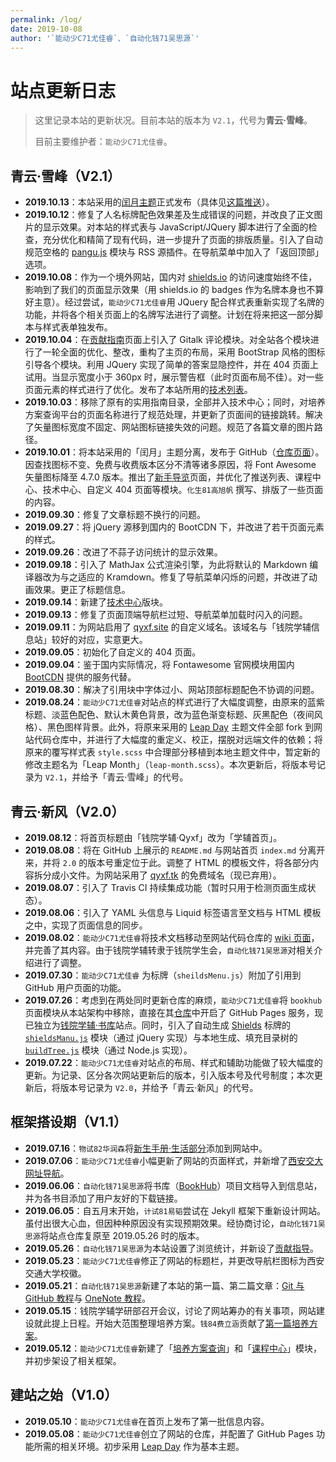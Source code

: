 ```yaml
---
permalink: /log/
date: 2019-10-08
author: '`能动少C71尤佳睿`、`自动化钱71吴思源`'
---
```


# 站点更新日志
> 这里记录本站的更新状况。目前本站的版本为 `V2.1`，代号为**青云·雪峰**。
>
> 目前主要维护者：`能动少C71尤佳睿`。

## 青云·雪峰（V2.1）
- **2019.10.13**：本站采用的[闰月主题](https://github.com/qyxf/leap-month)正式发布（具体见[这篇推送](/2019/10/13/leap-month-is-released)）。
- **2019.10.12**：修复了人名标牌配色效果差及生成错误的问题，并改良了正文图片的显示效果。对本站的样式表与 JavaScript/JQuery 脚本进行了全面的检查，充分优化和精简了现有代码，进一步提升了页面的排版质量。引入了自动规范空格的 [pangu.js](https://github.com/vinta/pangu.js) 模块与 RSS 源插件。在导航菜单中加入了「返回顶部」选项。
- **2019.10.08**：作为一个境外网站，国内对 [shields.io](https://shields.io) 的访问速度始终不佳，影响到了我们的页面显示效果（用 shields.io 的 badges 作为名牌本身也不算好主意）。经过尝试，`能动少C71尤佳睿`用 JQuery 配合样式表重新实现了名牌的功能，并将各个相关页面上的名牌写法进行了调整。计划在将来把这一部分脚本与样式表单独发布。
- **2019.10.04**：在[贡献指南](/contribution)页面上引入了 Gitalk 评论模块。对全站各个模块进行了一轮全面的优化、整改，重构了主页的布局，采用 BootStrap 风格的图标引导各个模块。利用 JQuery 实现了简单的答案显隐控件，并在 404 页面上试用。当显示宽度小于 360px 时，展示警告框（此时页面布局不佳）。对一些页面元素的样式进行了优化。发布了本站所用的[技术列表](/technique/website-tech-list)。
- **2019.10.03**：移除了原有的实用指南目录，全部并入技术中心；同时，对培养方案查询平台的页面名称进行了规范处理，并更新了页面间的链接跳转。解决了矢量图标宽度不固定、网站图标链接失效的问题。规范了各篇文章的图片路径。
- **2019.10.01**：将本站采用的「闰月」主题分离，发布于 GitHub（[仓库页面](https://github.com/qyxf/leap-month)）。因查找图标不变、免费与收费版本区分不清等诸多原因，将 Font Awesome 矢量图标降至 4.7.0 版本。推出了[新手导览](/welcome)页面，并优化了推送列表、课程中心、技术中心、自定义 404 页面等模块。`化生81高旭帆` 撰写、排版了一些页面的内容。
- **2019.09.30**：修复了文章标题不换行的问题。
- **2019.09.27**：将 jQuery 源移到国内的 BootCDN 下，并改进了若干页面元素的样式。
- **2019.09.26**：改进了不蒜子访问统计的显示效果。
- **2019.09.18**：引入了 MathJax 公式渲染引擎，为此将默认的 Markdown 编译器改为与之适应的 Kramdown。修复了导航菜单闪烁的问题，并改进了动画效果。更正了标题信息。
- **2019.09.14**：新建了[技术中心](/technique)版块。
- **2019.09.13**：修复了页面顶端导航栏过短、导航菜单加载时闪入的问题。
- **2019.09.11**：为网站启用了 [qyxf.site](https://qyxf.site/) 的自定义域名。该域名与「钱院学辅信息站」较好的对应，实意更大。
- **2019.09.05**：初始化了自定义的 404 页面。
- **2019.09.04**：鉴于国内实际情况，将 Fontawesome 官网模块用国内 [BootCDN](https://www.bootcdn.cn) 提供的服务代替。
- **2019.08.30**：解决了引用块中字体过小、网站顶部标题配色不协调的问题。
- **2019.08.24**：`能动少C71尤佳睿`对站点的样式进行了大幅度调整，由原来的蓝紫标题、淡蓝色配色、默认木黄色背景，改为蓝色渐变标题、灰黑配色（夜间风格）、黑色图样背景。此外，将原来采用的 [Leap Day](https://github.com/pages-themes/leap-day) 主题文件全部 fork 到网站代码仓库中，并进行了大幅度的重定义、校正，摆脱对远端文件的依赖；将原来的覆写样式表 `style.scss` 中合理部分移植到本地主题文件中，暂定新的修改主题名为「Leap Month」（`leap-month.scss`）。本次更新后，将版本号记录为 `V2.1`，并给予「青云·雪峰」的代号。


## 青云·新风（V2.0）
- **2019.08.12**：将首页标题由「钱院学辅·Qyxf」改为「学辅首页」。
- **2019.08.08**：将在 GitHub 上展示的 `README.md` 与网站首页 `index.md` 分离开来，并将 `2.0` 的版本号重定位于此。调整了 HTML 的模板文件，将各部分内容拆分成小文件。为网站采用了 [qyxf.tk](http://qyxf.tk) 的免费域名（现已弃用）。
- **2019.08.07**：引入了 Travis CI 持续集成功能（暂时只用于检测页面生成状态）。
- **2019.08.06**：引入了 YAML 头信息与 Liquid 标签语言至文档与 HTML 模板之中，实现了页面信息的同步。
- **2019.08.02**：`能动少C71尤佳睿`将技术文档移动至网站代码仓库的 [wiki 页面](https://github.com/qyxf/qyxf.github.io/wiki)，并完善了其内容。由于钱院学辅转隶于钱院学生会，`自动化钱71吴思源`对相关介绍进行了调整。
- **2019.07.30**：`能动少C71尤佳睿` 为标牌（`sheildsMenu.js`）附加了引用到 GitHub 用户页面的功能。
- **2019.07.26**：考虑到在两处同时更新仓库的麻烦，`能动少C71尤佳睿`将 `bookhub` 页面模块从本站架构中移除，直接在其[仓库](https://github.com/qyxf/BookHub/)中开启了 GitHub Pages 服务，现已独立为[钱院学辅·书库](/BookHub/)站点。同时，引入了自动生成 [Shields](https://shields.io) 标牌的 [`shieldsManu.js`](https://github.com/qyxf/qyxf.github.io/blob/master/assets/js/shieldsManu.js) 模块（通过 jQuery 实现）与本地生成、填充目录树的 [`buildTree.js`](https://github.com/qyxf/BookHub/blob/master/buildTree.js) 模块（通过 Node.js 实现）。
- **2019.07.22**：`能动少C71尤佳睿`对站点的布局、样式和辅助功能做了较大幅度的更新。为记录、区分各次网站更新后的版本，引入版本号及代号制度；本次更新后，将版本号记录为 `V2.0`，并给予「青云·新风」的代号。

## 框架搭设期（V1.1）
- **2019.07.16**：`物试82华润森`将[新生手册·生活部分](/intro/life-in-xjtu)添加到网站中。
- **2019.07.06**：`能动少C71尤佳睿`小幅更新了网站的页面样式，并新增了[西安交大网址导航](/navigator)。
- **2019.06.06**：`自动化钱71吴思源`将书库（[BookHub](https://github.com/qyxf/BookHub/)）项目文档导入到信息站，并为各书目添加了用户友好的下载链接。
- **2019.06.05**：自五月末开始，`计试81易韬`尝试在 Jekyll 框架下重新设计网站。虽付出很大心血，但因种种原因没有实现预期效果。经协商讨论，`自动化钱71吴思源`将站点仓库复原至 2019.05.26 时的版本。
- **2019.05.26**：`自动化钱71吴思源`为本站设置了浏览统计，并新设了[贡献指导](/contribution)。
- **2019.05.23**：`能动少C71尤佳睿`修正了网站的标题栏，并更改导航栏图标为西安交通大学校徽。
- **2019.05.21**：`自动化钱71吴思源`新建了本站的第一篇、第二篇文章：[Git 与 GitHub 教程](/totorials/git-github)与 [OneNote 教程](/tutorials/onenote)。
- **2019.05.15**：钱院学辅学研部召开会议，讨论了网站筹办的有关事项，网站建设就此提上日程。开始大范围整理培养方案。`钱84费立涵`贡献了[第一篇培养方案](/program/qianxuesen)。
- **2019.05.12**：`能动少C71尤佳睿`新建了「[培养方案查询](/program/)」和「[课程中心](/course/)」模块，并初步架设了相关框架。

## 建站之始（V1.0）
- **2019.05.10**：`能动少C71尤佳睿`在首页上发布了第一批信息内容。
- **2019.05.08**：`能动少C71尤佳睿`创立了网站的仓库，并配置了 GitHub Pages 功能所需的相关环境。初步采用 [Leap Day](https://github.com/pages-themes/leap-day) 作为基本主题。
